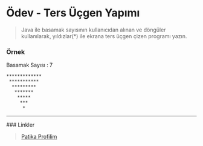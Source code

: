 # Ödev - Ters Üçgen Yapımı

>Java ile basamak sayısının kullanıcıdan alınan ve döngüler kullanılarak, yıldızlar(*) ile ekrana ters üçgen çizen programı yazın.

### Örnek
Basamak Sayısı : 7

    *************
     ***********
      *********
       *******
        *****
         ***
          * 

<hr>
### Linkler

> <a href="https://app.patika.dev/emrevaljean" target="_blank">Patika Profilim</a>

